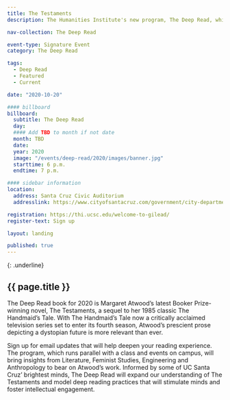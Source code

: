 ```yaml
---
title: The Testaments
description: The Humanities Institute's new program, The Deep Read, which invites curious minds to think deeply and engage virtually about literature and art. Our first Deep Read is Atwood's The Testaments. You can sign up to receive weeks of digital programming and prepare for Margaret Atwood's future visit to UC Santa Cruz.

nav-collection: The Deep Read

event-type: Signature Event
category: The Deep Read

tags:
  - Deep Read
  - Featured
  - Current

date: "2020-10-20"

#### billboard
billboard:
  subtitle: The Deep Read
  day: 
  #### Add TBD to month if not date
  month: TBD
  date: 
  year: 2020
  image: "/events/deep-read/2020/images/banner.jpg"
  starttime: 6 p.m.
  endtime: 7 p.m.

#### sidebar information
location:
  address: Santa Cruz Civic Auditorium
  addresslink: https://www.cityofsantacruz.com/government/city-departments/parks-recreation/civic-auditorium

registration: https://thi.ucsc.edu/welcome-to-gilead/
register-text: Sign up

layout: landing

published: true
---
```


{: .underline}
## {{ page.title }}

The Deep Read book for 2020 is Margaret Atwood’s latest Booker Prize-winning novel, The Testaments, a sequel to her 1985 classic The Handmaid’s Tale. With The Handmaid’s Tale now a critically acclaimed television series set to enter its fourth season, Atwood’s prescient prose depicting a dystopian future is more relevant than ever.

Sign up for email updates that will help deepen your reading experience. The program, which runs parallel with a class and events on campus, will bring insights from Literature, Feminist Studies, Engineering and Anthropology to bear on Atwood’s work. Informed by some of UC Santa Cruz’ brightest minds, The Deep Read will expand our understanding of The Testaments  and model deep reading practices that will stimulate minds and foster intellectual engagement.

